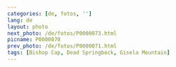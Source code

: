 ```yaml
---
categories: [de, fotos, '']
lang: de
layout: photo
next_photo: /de/fotos/P0000073.html
picname: P0000070
prev_photo: /de/fotos/P0000071.html
tags: [Bishop Cap, Dead Springbock, Gisela Mountain]
---
```

